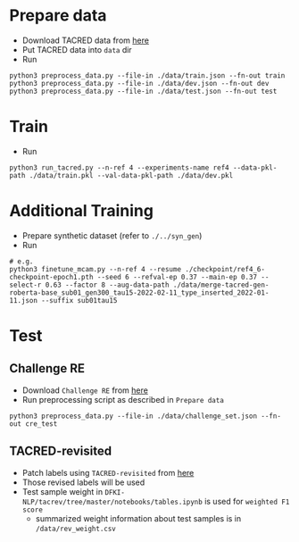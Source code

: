 # Prepare data
- Download TACRED data from [here](https://catalog.ldc.upenn.edu/LDC2018T24)
- Put TACRED data into `data` dir
- Run
```
python3 preprocess_data.py --file-in ./data/train.json --fn-out train
python3 preprocess_data.py --file-in ./data/dev.json --fn-out dev
python3 preprocess_data.py --file-in ./data/test.json --fn-out test
```

# Train
- Run
```
python3 run_tacred.py --n-ref 4 --experiments-name ref4 --data-pkl-path ./data/train.pkl --val-data-pkl-path ./data/dev.pkl
```

# Additional Training
- Prepare synthetic dataset (refer to `./../syn_gen`)
- Run 
```
# e.g.
python3 finetune_mcam.py --n-ref 4 --resume ./checkpoint/ref4_6-checkpoint-epoch1.pth --seed 6 --refval-ep 0.37 --main-ep 0.37 --select-r 0.63 --factor 8 --aug-data-path ./data/merge-tacred-gen-roberta-base_sub01_gen300_tau15-2022-02-11_type_inserted_2022-01-11.json --suffix sub01tau15
```
# Test
## Challenge RE
- Download `Challenge RE` from [here](https://github.com/shacharosn/CRE)
- Run preprocessing script as described in `Prepare data`
```
python3 preprocess_data.py --file-in ./data/challenge_set.json --fn-out cre_test
```
## TACRED-revisited
- Patch labels using `TACRED-revisited` from [here](https://github.com/DFKI-NLP/tacrev)
- Those revised labels will be used
- Test sample weight in `DFKI-NLP/tacrev/tree/master/notebooks/tables.ipynb` is used for `weighted F1 score`
    - summarized weight information about test samples is in `/data/rev_weight.csv`
